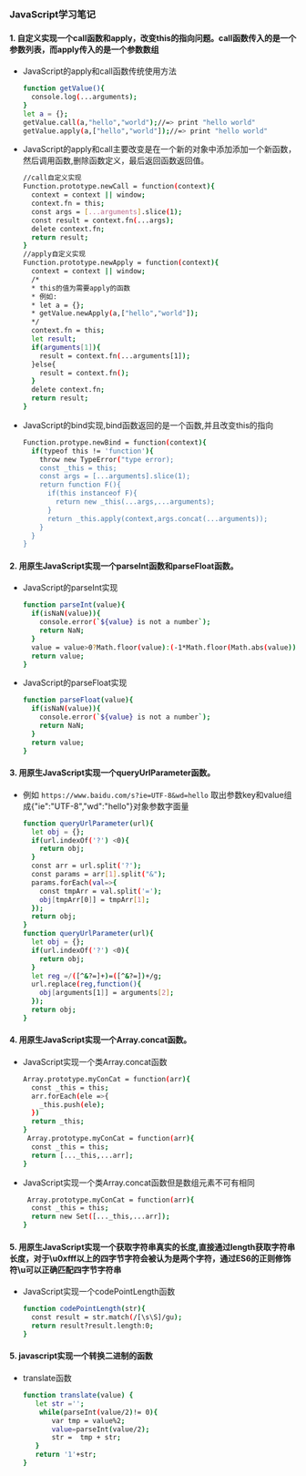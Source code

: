 ### JavaScript学习笔记
#### 1. 自定义实现一个call函数和apply，改变this的指向问题。call函数传入的是一个参数列表，而apply传入的是一个参数数组
  - JavaScript的apply和call函数传统使用方法
  
    ```bash
    function getValue(){
      console.log(...arguments);
    }
    let a = {};
    getValue.call(a,"hello","world");//=> print "hello world"
    getValue.apply(a,["hello","world"]);//=> print "hello world"
    ```
  - JavaScript的apply和call主要改变是在一个新的对象中添加添加一个新函数，然后调用函数,删除函数定义，最后返回函数返回值。
    ```bash
    //call自定义实现
    Function.prototype.newCall = function(context){
      context = context || window;
      context.fn = this;
      const args = [...arguments].slice(1);
      const result = context.fn(...args);
      delete context.fn;
      return result;
    }
    //apply自定义实现
    Function.prototype.newApply = function(context){
      context = context || window;
      /*
      * this的值为需要apply的函数
      * 例如: 
      * let a = {};
      * getValue.newApply(a,["hello","world"]);
      */
      context.fn = this;
      let result;
      if(arguments[1]){
        result = context.fn(...arguments[1]);
      }else{
        result = context.fn();
      }
      delete context.fn;
      return result;
    }
    ```
  - JavaScript的bind实现,bind函数返回的是一个函数,并且改变this的指向
    ```bash
    Function.protype.newBind = function(context){
      if(typeof this != 'function'){
        throw new TypeError("type error);
        const _this = this;
        const args = [...arguments].slice(1);
        return function F(){
          if(this instanceof F){
            return new _this(...args,...arguments);
          }
          return _this.apply(context,args.concat(...arguments));
        }
      }
    }
    ```
 #### 2. 用原生JavaScript实现一个parseInt函数和parseFloat函数。
  - JavaScript的parseInt实现
    ```bash
    function parseInt(value){
      if(isNaN(value)){
        console.error(`${value} is not a number`);
        return NaN;
      }
      value = value>0?Math.floor(value):(-1*Math.floor(Math.abs(value)));
      return value;
    }
    ```
  - JavaScript的parseFloat实现
    ```bash
    function parseFloat(value){
      if(isNaN(value)){
        console.error(`${value} is not a number`);
        return NaN;
      }
      return value;
    }
    ```
 #### 3. 用原生JavaScript实现一个queryUrlParameter函数。
  - 例如 `https://www.baidu.com/s?ie=UTF-8&wd=hello` 取出参数key和value组成{"ie":"UTF-8","wd":"hello"}对象参数字面量
    ```bash
    function queryUrlParameter(url){
      let obj = {};
      if(url.indexOf('?') <0){
        return obj;
      }
      const arr = url.split('?');
      const params = arr[1].split("&");
      params.forEach(val=>{
        const tmpArr = val.split('=');
        obj[tmpArr[0]] = tmpArr[1];
      });
      return obj;
    }
    function queryUrlParameter(url){
      let obj = {};
      if(url.indexOf('?') <0){
        return obj;
      }
      let reg =/([^&?=]+)=([^&?=])+/g;
      url.replace(reg,function(){
        obj[arguments[1]] = arguments[2];
      });
      return obj;
    }
    ```
 #### 4. 用原生JavaScript实现一个Array.concat函数。
  - JavaScript实现一个类Array.concat函数
    ```bash
    Array.prototype.myConCat = function(arr){
      const _this = this;
      arr.forEach(ele =>{
        _this.push(ele);
      })
      return _this;
    }
     Array.prototype.myConCat = function(arr){
      const _this = this;
      return [..._this,...arr];
    }
    ```
  - JavaScript实现一个类Array.concat函数但是数组元素不可有相同
    ```bash
     Array.prototype.myConCat = function(arr){
      const _this = this;
      return new Set([..._this,...arr]);
    }
    ```
 #### 5. 用原生JavaScript实现一个获取字符串真实的长度,直接通过length获取字符串长度，对于\u0xfff以上的四字节字符会被认为是两个字符，通过ES6的正则修饰符\u可以正确匹配四字节字符串
  - JavaScript实现一个codePointLength函数
    ```bash
    function codePointLength(str){
      const result = str.match(/[\s\S]/gu);
      return result?result.length:0;
    }
    ```
 #### 5. javascript实现一个转换二进制的函数
  - translate函数
    ```bash
    function translate(value) {
       let str ='';
        while(parseInt(value/2)!= 0){
           var tmp = value%2;
           value=parseInt(value/2);
           str =  tmp + str;
       }
       return '1'+str;     
    }
    ```
